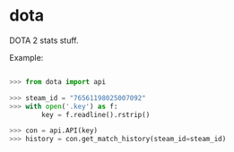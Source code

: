 dota
====

DOTA 2 stats stuff.

Example:

```python

>>> from dota import api

>>> steam_id = "76561198025007092"
>>> with open('.key') as f:
        key = f.readline().rstrip()

>>> con = api.API(key)
>>> history = con.get_match_history(steam_id=steam_id)
```
